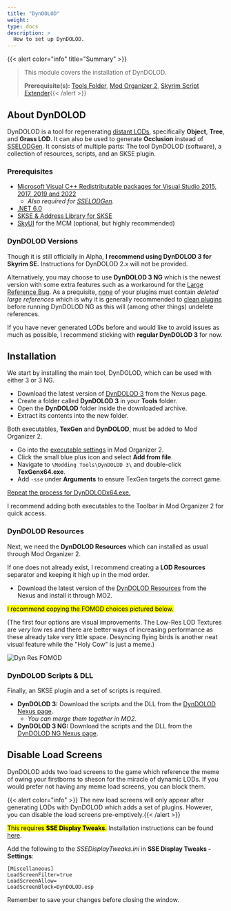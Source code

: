 ```yaml
---
title: "DynDOLOD"
weight:
type: docs
description: >
  How to set up DynDOLOD.
---
```


{{< alert color="info" title="Summary" >}}
> This module covers the installation of DynDOLOD.<p>
> **Prerequisite(s):** [Tools Folder](/bg/tool-setup/tools-folder/), [Mod Organizer 2](/bg/tool-setup/mo2), [Skyrim Script Extender](/bg/additional-modules/skyrim-script-extender){{< /alert >}}

## About DynDOLOD

DynDOLOD is a tool for regenerating [distant LODs](/bg/knowledge-base/distant-lods/), specifically **Object**, **Tree**, and **Grass LOD**. It can also be used to generate **Occlusion** instead of [SSELODGen](/bg/tool-setup/sselodgen/). It consists of multiple parts: The tool DynDOLOD (software), a collection of resources, scripts, and an SKSE plugin.

### Prerequisites

- [ Microsoft Visual C++ Redistributable packages for Visual Studio 2015, 2017, 2019 and 2022](https://learn.microsoft.com/en-US/cpp/windows/latest-supported-vc-redist?view=msvc-170)
  - *Also required for [SSELODGen](/bg/tool-setup/sselodgen/).*
- [.NET 6.0](https://dotnet.microsoft.com/en-us/download/dotnet/6.0)
- [SKSE & Address Library for SKSE](/bg/additional-modules/skyrim-script-extender/)
- [SkyUI](/bg/recommended-mods/skyui/) for the MCM (optional, but highly recommended)

### DynDOLOD Versions

Though it is still officially in Alpha, **I recommend using DynDOLOD 3 for Skyrim SE.** Instructions for DynDOLOD 2.x will not be provided.

Alternatively, you may choose to use **DynDOLOD 3 NG** which is the newest version with some extra features such as a workaround for the [Large Reference Bug](https://dyndolod.info/Help/Large-Reference-Bugs-Workarounds). As a prequisite, <u>none</u> of your plugins must contain *deleted large references* which is why it is generally recommended to [clean plugins](/bg/additional-modules/cleaning-plugins/) before running DynDOLOD NG as this will (among other things) undelete references.

If you have never generated LODs before and would like to avoid issues as much as possible, I recommend sticking with **regular DynDOLOD 3** for now.

## Installation

We start by installing the main tool, DynDOLOD, which can be used with either 3 or 3 NG.

- Download the latest version of [DynDOLOD 3](https://www.nexusmods.com/skyrimspecialedition/mods/68518?tab=files) from the Nexus page.
- Create a folder called **DynDOLOD 3** in your **Tools** folder.
- Open the **DynDOLOD** folder inside the downloaded archive.
- Extract its contents into the new folder.

Both executables, **TexGen** and **DynDOLOD**, must be added to Mod Organizer 2.

- Go into the [executable settings](/Pictures/bg/mo2-executables-settings.png) in Mod Organizer 2.
- Click the small blue plus icon and select **Add from file**.
- Navigate to `\Modding Tools\DynDOLOD 3\` and double-click **TexGenx64.exe**.
- Add `-sse` under **Arguments** to ensure TexGen targets the correct game.

<u>Repeat the process for DynDOLODx64.exe.</u>

I recommend adding both executables to the Toolbar in Mod Organizer 2 for quick access.

### DynDOLOD Resources

Next, we need the **DynDOLOD Resources** which can installed as usual through Mod Organizer 2.

If one does not already exist, I recommend creating a **LOD Resources** separator and keeping it high up in the mod order.

- Download the latest version of the [DynDOLOD Resources](https://www.nexusmods.com/skyrimspecialedition/mods/52897?tab=files) from the Nexus and install it through MO2.

<mark>I recommend copying the FOMOD choices pictured below.</mark>

(The first four options are visual improvements. The Low-Res LOD Textures are *very* low res and there are better ways of increasing performance as these already take very little space. Desyncing flying birds is another neat visual feature while the "Holy Cow" is just a meme.)

![Dyn Res FOMOD](/Pictures/bg/tool-setup/dyndolod/dyndolod-resources-fomod.png)

### DynDOLOD Scripts & DLL

Finally, an SKSE plugin and a set of scripts is required.

- **DynDOLOD 3:** Download the scripts and the DLL from the [DynDOLOD Nexus page](https://www.nexusmods.com/skyrimspecialedition/mods/DynDOLOD-DLL-SE/57264?tab=files).
  - *You can merge them together in MO2.*
- **DynDOLOD 3 NG:** Download the scripts and the DLL from the [DynDOLOD NG Nexus page](https://www.nexusmods.com/skyrimspecialedition/mods/97720?tab=files).

## Disable Load Screens

DynDOLOD adds two load screens to the game which reference the meme of owing your firstborns to sheson for the miracle of dynamic LODs. If you would prefer not having any meme load screens, you can block them.

{{< alert color="info" >}} The new load screens will only appear after generating LODs with DynDOLOD which adds a set of plugins. However, you can disable the load screens pre-emptively.{{< /alert >}}

<mark>This requires **SSE Display Tweaks**.</mark> Installation instructions can be found [here](/bg/recommended-mods/essential-mods/).

Add the following to the *SSEDisplayTweaks.ini* in **SSE Display Tweaks - Settings**:
 
```
[Miscellaneous]
LoadScreenFilter=true
LoadScreenAllow=
LoadScreenBlock=DynDOLOD.esp
```

Remember to save your changes before closing the window.